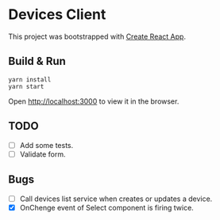 # Devices Client

This project was bootstrapped with [Create React App](https://github.com/facebook/create-react-app).

## Build & Run

```
yarn install
yarn start
```

Open [http://localhost:3000](http://localhost:3000) to view it in the browser.

## TODO

- [ ] Add some tests.
- [ ] Validate form.

## Bugs

- [ ] Call devices list service when creates or updates a device.
- [x] OnChenge event of Select component is firing twice.
